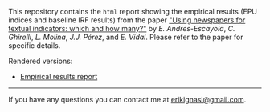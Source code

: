 This repository contains the `html` report showing the empirical results (EPU indices and baseline IRF results) from the paper ["Using newspapers for textual indicators: which and
how many?"](https://www.bde.es/f/webbde/SES/Secciones/Publicaciones/PublicacionesSeriadas/DocumentosTrabajo/22/Files/dt2235e.pdf) by *E. Andres-Escayola*, *C. Ghirelli*, *L. Molina*, *J.J. Pérez*, and *E. Vidal*. Please refer to the paper for specific details.

Rendered versions:

* [Empirical results report](https://htmlpreview.github.io/?https://github.com/eiae/EPU_prox/blob/main/EPU_prox_baseline.html)

---
If you have any questions you can contact me at [erikignasi@gmail.com](mailto:erikignasi@gmail.com).
